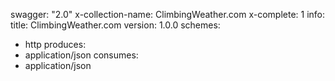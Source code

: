 swagger: "2.0"
x-collection-name: ClimbingWeather.com
x-complete: 1
info:
  title: ClimbingWeather.com
  version: 1.0.0
schemes:
- http
produces:
- application/json
consumes:
- application/json